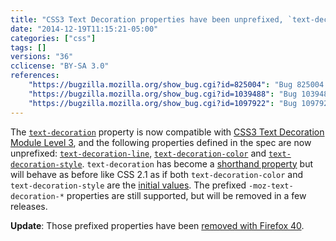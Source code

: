```yaml
---
title: "CSS3 Text Decoration properties have been unprefixed, `text-decoration` becomes a shorthand"
date: "2014-12-19T11:15:21-05:00"
categories: ["css"]
tags: []
versions: "36"
cclicense: "BY-SA 3.0"
references:
    "https://bugzilla.mozilla.org/show_bug.cgi?id=825004": "Bug 825004 – [css-text-decor-3] Unprefix CSS3 Text Decoration"
    "https://bugzilla.mozilla.org/show_bug.cgi?id=1039488": "Bug 1039488 – support the full css3-text-decor syntax for the \'text-decoration\' shorthand rather than only the CSS2.1 syntax"
    "https://bugzilla.mozilla.org/show_bug.cgi?id=1097922": "Bug 1097922 – Remove temporary aliases for -moz-text-decoration-*."
---
```

The [`text-decoration`](https://developer.mozilla.org/en-US/docs/Web/CSS/text-decoration) property is now compatible with [CSS3 Text Decoration Module Level 3](http://dev.w3.org/csswg/css-text-decor-3/), and the following properties defined in the spec are now unprefixed: [`text-decoration-line`](https://developer.mozilla.org/en-US/docs/Web/CSS/text-decoration-line), [`text-decoration-color`](https://developer.mozilla.org/en-US/docs/Web/CSS/text-decoration-color) and [`text-decoration-style`](https://developer.mozilla.org/en-US/docs/Web/CSS/text-decoration-style). `text-decoration` has become a [shorthand property](https://developer.mozilla.org/en-US/docs/Web/CSS/Shorthand_properties) but will behave as before like CSS 2.1 as if both `text-decoration-color` and `text-decoration-style` are the [initial values](https://developer.mozilla.org/en-US/docs/Web/CSS/initial_value). The prefixed `-moz-text-decoration-*` properties are still supported, but will be removed in a few releases.

**Update**: Those prefixed properties have been [removed with Firefox 40](https://www.fxsitecompat.com/en-US/docs/2015/moz-text-decoration-properties-have-been-removed/).
